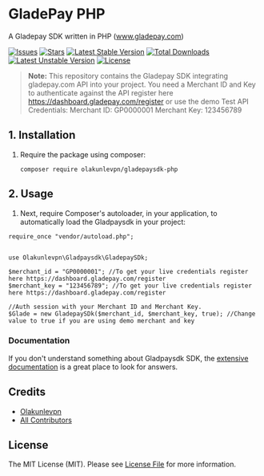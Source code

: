 # GladePay PHP

 A Gladepay SDK written in PHP (www.gladepay.com)


 [![Issues](https://img.shields.io/github/issues/olakunlevpn/gladepaysdk-php?style=flat-square)](https://github.com/olakunlevpn/gladepaysdk-php/issues)
 [![Stars](https://img.shields.io/github/stars/olakunlevpn/gladepaysdk-php)](https://github.com/olakunlevpn/gladepaysdk-php/stargazers)
 [![Latest Stable Version](https://poser.pugx.org/olakunlevpn/gladepaysdk-php/v/stable)](https://packagist.org/packages/olakunlevpn/gladepaysdk-php)
 [![Total Downloads](https://poser.pugx.org/olakunlevpn/gladepaysdk-php/downloads)](https://packagist.org/packages/olakunlevpn/gladepaysdk-php)
 [![Latest Unstable Version](https://poser.pugx.org/olakunlevpn/gladepaysdk-php/v/unstable)](https://packagist.org/packages/olakunlevpn/gladepaysdk-php)
 [![License](https://poser.pugx.org/olakunlevpn/gladepaysdk-php/license)](https://packagist.org/packages/olakunlevpn/gladepaysdk-php)




> **Note:** This repository contains the Gladepay SDK integrating gladepay.com API into your project. You need a Merchant ID and Key to authenticate against the API register here https://dashboard.gladepay.com/register or use the demo Test API Credentials:
Merchant ID: GP0000001
Merchant Key: 123456789


## 1. Installation

1. Require the package using composer:

    ```
    composer require olakunlevpn/gladepaysdk-php
    ```


## 2. Usage

1. Next, require Composer's autoloader, in your application, to automatically load the Gladpaysdk in your project:
```
require_once "vendor/autoload.php";


use Olakunlevpn\Gladpaysdk\GladepaySDk;

$merchant_id = "GP0000001"; //To get your live credentials register here https://dashboard.gladepay.com/register
$merchant_key = "123456789"; //To get your live credentials register here https://dashboard.gladepay.com/register

//Auth session with your Merchant ID and Merchant Key.
$Glade = new GladepaySDk($merchant_id, $merchant_key, true); //Change value to true if you are using demo merchant and key
```

### Documentation

If you don't understand something about Gladpaysdk SDK, the [extensive documentation](https://developer.gladepay.com/api/) is a great place to look for answers.

## Credits

- [Olakunlevpn](https://github.com/olakunlevpn)
- [All Contributors](https://github.com/olakunlevpn/gladepaysdk-php/graphs/contributors)

## License

The MIT License (MIT). Please see [License File](LICENSE.md) for more information.
